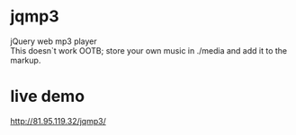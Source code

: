# jqmp3
jQuery web mp3 player<br>
This doesn`t work OOTB; store your own music in ./media and add it to the markup.

# live demo
http://81.95.119.32/jqmp3/
